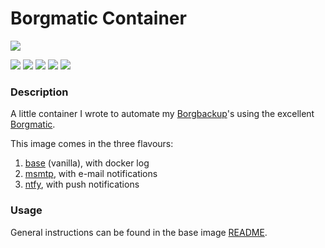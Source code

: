 # Borgmatic Container

![](https://github.com/witten/borgmatic/raw/master/docs/static/borgmatic.png)

[![](https://img.shields.io/github/issues/b3vis/docker-borgmatic)](https://github.com/b3vis/docker-borgmatic/issues)
[![](https://img.shields.io/github/stars/b3vis/docker-borgmatic)](https://github.com/b3vis/docker-borgmatic/stargazers)
[![](https://img.shields.io/docker/stars/b3vis/borgmatic)](https://hub.docker.com/r/b3vis/borgmatic)
[![](https://img.shields.io/docker/cloud/build/b3vis/borgmatic)](https://hub.docker.com/r/b3vis/borgmatic)
[![](https://img.shields.io/docker/pulls/b3vis/borgmatic)](https://hub.docker.com/r/b3vis/borgmatic)

### Description

A little container I wrote to automate my [Borgbackup](https://github.com/borgbackup)'s using the excellent [Borgmatic](https://github.com/witten/borgmatic).

This image comes in the three flavours:
1. [base](./base/README.md) (vanilla), with docker log
2. [msmtp](./msmtp/README.md), with e-mail notifications
3. [ntfy](./ntfy/README.md), with push notifications

### Usage
General instructions can be found in the base image [README](./base/README.md).
